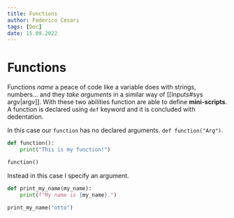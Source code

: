 ```yaml
---
title: Functions
author: Federico Cesari
tags: [Doc]
date: 15.09.2022
---
```

# Functions
Functions *name* a peace of code like a variable does with strings, numbers... and they *take arguments* in a similar way of [[Inputs#sys argv|argv]]. With these two abilities function are able to define **mini-scripts**.
A function is declared using `def` keyword and it is concluded with dedentation.

In this case our `function` has no declared arguments. `def function("Arg")`.
```python
def function():
	print("This is my function!")

function()
```

Instead in this case I specify an argument.
```python
def print_my_name(my_name):
	print(f"My name is {my_name}.")

print_my_name("otto")
```
